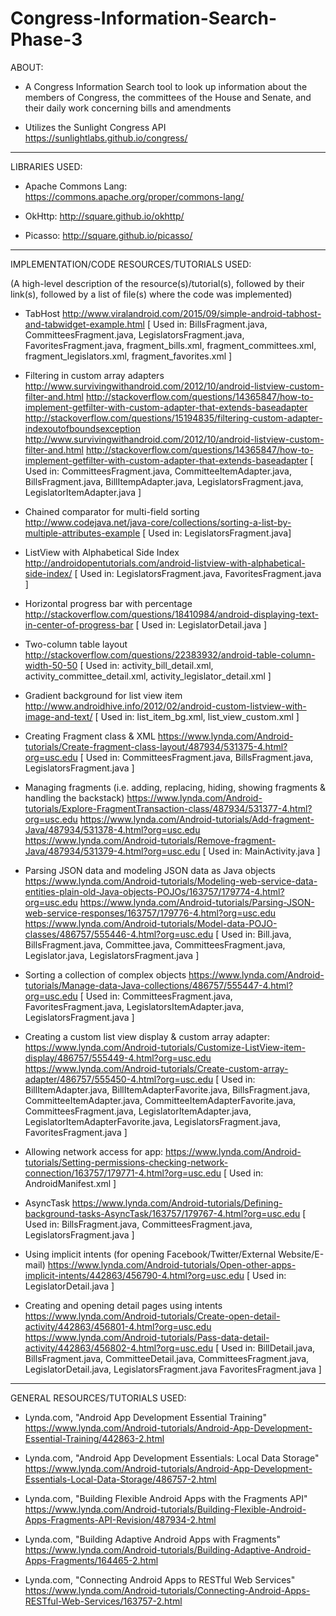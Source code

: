 # Congress-Information-Search-Phase-3

ABOUT:

* A Congress Information Search tool to look up information about the members of Congress, the committees of the House and Senate, and their daily work concerning bills and amendments

* Utilizes the Sunlight Congress API https://sunlightlabs.github.io/congress/
------------------------------------------------------------------

LIBRARIES USED:

* Apache Commons Lang:
https://commons.apache.org/proper/commons-lang/

* OkHttp:
http://square.github.io/okhttp/

* Picasso:
http://square.github.io/picasso/

-------------------------------------------------------------------

IMPLEMENTATION/CODE RESOURCES/TUTORIALS USED:

(A high-level description of the resource(s)/tutorial(s), followed by their link(s),
followed by a list of file(s) where the code was implemented)

* TabHost
http://www.viralandroid.com/2015/09/simple-android-tabhost-and-tabwidget-example.html
[ Used in: BillsFragment.java, CommitteesFragment.java, LegislatorsFragment.java, FavoritesFragment.java, fragment_bills.xml, fragment_committees.xml, fragment_legislators.xml, fragment_favorites.xml ]

* Filtering in custom array adapters
http://www.survivingwithandroid.com/2012/10/android-listview-custom-filter-and.html
http://stackoverflow.com/questions/14365847/how-to-implement-getfilter-with-custom-adapter-that-extends-baseadapter
http://stackoverflow.com/questions/15194835/filtering-custom-adapter-indexoutofboundsexception
http://www.survivingwithandroid.com/2012/10/android-listview-custom-filter-and.html
http://stackoverflow.com/questions/14365847/how-to-implement-getfilter-with-custom-adapter-that-extends-baseadapter
[ Used in: CommitteesFragment.java, CommitteeItemAdapter.java, BillsFragment.java, BillItempAdapter.java, LegislatorsFragment.java, LegislatorItemAdapter.java ]

* Chained comparator for multi-field sorting
http://www.codejava.net/java-core/collections/sorting-a-list-by-multiple-attributes-example
[ Used in: LegislatorsFragment.java]

* ListView with Alphabetical Side Index
http://androidopentutorials.com/android-listview-with-alphabetical-side-index/
[ Used in: LegislatorsFragment.java, FavoritesFragment.java ]

* Horizontal progress bar with percentage
http://stackoverflow.com/questions/18410984/android-displaying-text-in-center-of-progress-bar
[ Used in: LegislatorDetail.java ]

* Two-column table layout
http://stackoverflow.com/questions/22383932/android-table-column-width-50-50
[ Used in: activity_bill_detail.xml, activity_committee_detail.xml, activity_legislator_detail.xml ]

* Gradient background for list view item
http://www.androidhive.info/2012/02/android-custom-listview-with-image-and-text/
[ Used in: list_item_bg.xml, list_view_custom.xml ]

* Creating Fragment class & XML
https://www.lynda.com/Android-tutorials/Create-fragment-class-layout/487934/531375-4.html?org=usc.edu
[ Used in: CommitteesFragment.java, BillsFragment.java, LegislatorsFragment.java ]

* Managing fragments (i.e. adding, replacing, hiding, showing fragments & handling the backstack)
https://www.lynda.com/Android-tutorials/Explore-FragmentTransaction-class/487934/531377-4.html?org=usc.edu
https://www.lynda.com/Android-tutorials/Add-fragment-Java/487934/531378-4.html?org=usc.edu
https://www.lynda.com/Android-tutorials/Remove-fragment-Java/487934/531379-4.html?org=usc.edu
[ Used in: MainActivity.java ]

* Parsing JSON data and modeling JSON data as Java objects
https://www.lynda.com/Android-tutorials/Modeling-web-service-data-entities-plain-old-Java-objects-POJOs/163757/179774-4.html?org=usc.edu
https://www.lynda.com/Android-tutorials/Parsing-JSON-web-service-responses/163757/179776-4.html?org=usc.edu
https://www.lynda.com/Android-tutorials/Model-data-POJO-classes/486757/555446-4.html?org=usc.edu
[ Used in: Bill.java, BillsFragment.java, Committee.java, CommitteesFragment.java, Legislator.java, LegislatorsFragment.java ]

* Sorting a collection of complex objects
https://www.lynda.com/Android-tutorials/Manage-data-Java-collections/486757/555447-4.html?org=usc.edu
[ Used in: CommitteesFragment.java, FavoritesFragment.java, LegislatorsItemAdapter.java, LegislatorsFragment.java ]

* Creating a custom list view display & custom array adapter:
https://www.lynda.com/Android-tutorials/Customize-ListView-item-display/486757/555449-4.html?org=usc.edu
https://www.lynda.com/Android-tutorials/Create-custom-array-adapter/486757/555450-4.html?org=usc.edu
[ Used in: BillItemAdapter.java, BillItemAdapterFavorite.java, BillsFragment.java,
CommitteeItemAdapter.java, CommitteeItemAdapterFavorite.java, CommitteesFragment.java,
LegislatorItemAdapter.java, LegislatorItemAdapterFavorite.java, LegislatorsFragment.java,
FavoritesFragment.java ]

* Allowing network access for app:
https://www.lynda.com/Android-tutorials/Setting-permissions-checking-network-connection/163757/179771-4.html?org=usc.edu
[ Used in: AndroidManifest.xml ]

* AsyncTask
https://www.lynda.com/Android-tutorials/Defining-background-tasks-AsyncTask/163757/179767-4.html?org=usc.edu
[ Used in: BillsFragment.java, CommitteesFragment.java, LegislatorsFragment.java ]

* Using implicit intents (for opening Facebook/Twitter/External Website/E-mail)
https://www.lynda.com/Android-tutorials/Open-other-apps-implicit-intents/442863/456790-4.html?org=usc.edu
[ Used in: LegislatorDetail.java ]

* Creating and opening detail pages using intents
https://www.lynda.com/Android-tutorials/Create-open-detail-activity/442863/456801-4.html?org=usc.edu
https://www.lynda.com/Android-tutorials/Pass-data-detail-activity/442863/456802-4.html?org=usc.edu
[ Used in: BillDetail.java, BillsFragment.java, CommitteeDetail.java, CommitteesFragment.java, LegislatorDetail.java, LegislatorsFragment.java FavoritesFragment.java ]

--------------------------------------------------------------------

GENERAL RESOURCES/TUTORIALS USED:

* Lynda.com, "Android App Development Essential Training"
https://www.lynda.com/Android-tutorials/Android-App-Development-Essential-Training/442863-2.html

* Lynda.com, "Android App Development Essentials: Local Data Storage"
  https://www.lynda.com/Android-tutorials/Android-App-Development-Essentials-Local-Data-Storage/486757-2.html

* Lynda.com, "Building Flexible Android Apps with the Fragments API"
https://www.lynda.com/Android-tutorials/Building-Flexible-Android-Apps-Fragments-API-Revision/487934-2.html

* Lynda.com, "Building Adaptive Android Apps with Fragments"
https://www.lynda.com/Android-tutorials/Building-Adaptive-Android-Apps-Fragments/164465-2.html

* Lynda.com, "Connecting Android Apps to RESTful Web Services"
https://www.lynda.com/Android-tutorials/Connecting-Android-Apps-RESTful-Web-Services/163757-2.html
